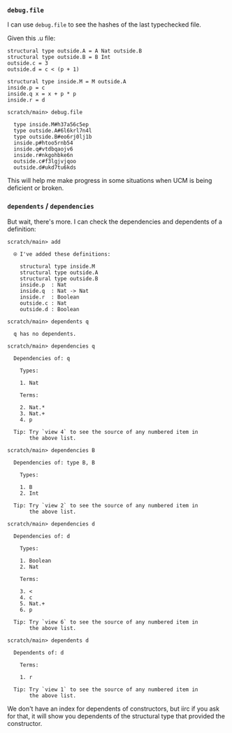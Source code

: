 ### `debug.file`

I can use `debug.file` to see the hashes of the last typechecked file.

Given this .u file:

``` unison
structural type outside.A = A Nat outside.B
structural type outside.B = B Int
outside.c = 3
outside.d = c < (p + 1)

structural type inside.M = M outside.A
inside.p = c
inside.q x = x + p * p
inside.r = d
```

```ucm
scratch/main> debug.file

  type inside.M#h37a56c5ep
  type outside.A#6l6krl7n4l
  type outside.B#eo6rj0lj1b
  inside.p#htoo5rnb54
  inside.q#vtdbqaojv6
  inside.r#nkgohbke6n
  outside.c#f3lgjvjqoo
  outside.d#ukd7tu6kds

```
This will help me make progress in some situations when UCM is being deficient or broken.

### `dependents` / `dependencies`

But wait, there's more.  I can check the dependencies and dependents of a definition:

```ucm
scratch/main> add

  ⍟ I've added these definitions:
  
    structural type inside.M
    structural type outside.A
    structural type outside.B
    inside.p  : Nat
    inside.q  : Nat -> Nat
    inside.r  : Boolean
    outside.c : Nat
    outside.d : Boolean

scratch/main> dependents q

  q has no dependents.

scratch/main> dependencies q

  Dependencies of: q
  
    Types:
  
    1. Nat
  
    Terms:
  
    2. Nat.*
    3. Nat.+
    4. p
  
  Tip: Try `view 4` to see the source of any numbered item in
       the above list.

scratch/main> dependencies B

  Dependencies of: type B, B
  
    Types:
  
    1. B
    2. Int
  
  Tip: Try `view 2` to see the source of any numbered item in
       the above list.

scratch/main> dependencies d

  Dependencies of: d
  
    Types:
  
    1. Boolean
    2. Nat
  
    Terms:
  
    3. <
    4. c
    5. Nat.+
    6. p
  
  Tip: Try `view 6` to see the source of any numbered item in
       the above list.

scratch/main> dependents d

  Dependents of: d
  
    Terms:
  
    1. r
  
  Tip: Try `view 1` to see the source of any numbered item in
       the above list.

```
We don't have an index for dependents of constructors, but iirc if you ask for that, it will show you dependents of the structural type that provided the constructor.

